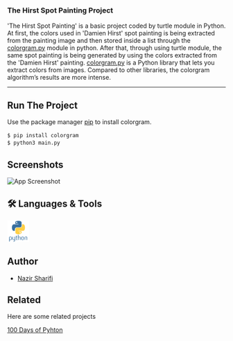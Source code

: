
# <h3>The Hirst Spot Painting Project</h3>
'The Hirst Spot Painting' is a basic project coded by turtle module in Python.
At first, the colors used in 'Damien Hirst' spot painting is being extracted from the painting image
and then stored inside a list through the <a href='https://pypi.org/project/colorgram.py/'>colorgram.py</a>
module in python. After that, through using turtle module, the same spot painting is being generated
by using the colors extracted from the 'Damien Hirst' painting.
<a href='https://pypi.org/project/colorgram.py/'>colorgram.py</a> is a Python library that lets you extract colors from images. Compared to other libraries, the colorgram algorithm’s results are more intense.
<hr>

## Run The Project
Use the package manager [pip](https://pip.pypa.io/en/stable/) to install colorgram.
```bash
$ pip install colorgram
$ python3 main.py
```

## Screenshots

![App Screenshot](https://assets.phillips.com/image/upload/t_Website_LotDetailMainImage/v1/auctions/UK010616/20_001.jpg)
## 🛠 Languages & Tools
<div>
  <img src="https://github.com/devicons/devicon/blob/master/icons/python/python-original-wordmark.svg" title="Python" alt="Python" width="50" height="50"/>&nbsp;
</div>

## Author
- [Nazir Sharifi](https://github.com/nazir20)

## Related
Here are some related projects

[100 Days of Pyhton](https://github.com/nazir20/100-Days-of-Python)


